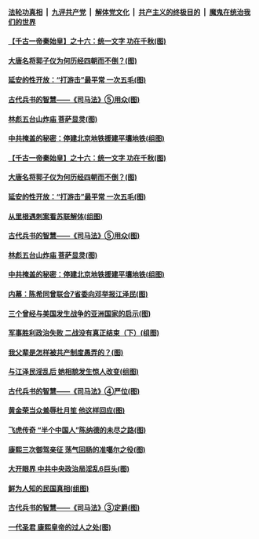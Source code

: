 

####  [法轮功真相](../../../../basic/blob/master/README.md?t=10081502) &nbsp;|&nbsp; [九评共产党](../../../../9ping.md/blob/master/README.md?t=10081502) &nbsp;|&nbsp; [解体党文化](../../../../jtdwh.md/blob/master/README.md?t=10081502)  &nbsp;|&nbsp; [共产主义的终极目的](../../../../gczydzjmd.md/blob/master/README.md?t=10081502) &nbsp;|&nbsp; [魔鬼在统治我们的世界](../../../../mgztzwmdsj.md/blob/master/README.md?t=10081502) 

#### [【千古一帝秦始皇】之十六：统一文字 功在千秋(图)](../pages/p6/948540.md?t=10081502) 

#### [大唐名将郭子仪为何历经四朝而不倒？(图)](../pages/p6/948122.md?t=10081502) 

#### [延安的性开放：“打游击”最平常 一次五毛(图)](../pages/p6/947442.md?t=10081502) 

#### [古代兵书的智慧——《司马法》⑤用众(图)](../pages/p6/947115.md?t=10081502) 

#### [林彪五台山炸庙 菩萨显灵(图)](../pages/p6/945423.md?t=10081502) 

#### [中共掩盖的秘密：停建北京地铁援建平壤地铁(组图)](../pages/p6/947384.md?t=10081502) 

#### [【千古一帝秦始皇】之十六：统一文字 功在千秋(图)](../pages/p6/948540.md?t=10081502) 

#### [大唐名将郭子仪为何历经四朝而不倒？(图)](../pages/p6/948122.md?t=10081502) 

#### [延安的性开放：“打游击”最平常 一次五毛(图)](../pages/p6/947442.md?t=10081502) 

#### [从里根遇刺案看苏联解体(组图)](../pages/p6/948225.md?t=10081502) 

#### [古代兵书的智慧——《司马法》⑤用众(图)](../pages/p6/947115.md?t=10081502) 

#### [林彪五台山炸庙 菩萨显灵(图)](../pages/p6/945423.md?t=10081502) 

#### [中共掩盖的秘密：停建北京地铁援建平壤地铁(组图)](../pages/p6/947384.md?t=10081502) 

#### [内幕：陈希同曾联合7省委向邓举报江泽民(图)](../pages/p6/948089.md?t=10081502) 

#### [三个曾经与美国发生战争的亚洲国家的启示(图)](../pages/p6/948238.md?t=10081502) 

#### [军事胜利政治失败 二战没有真正结束（下）(组图)](../pages/p6/944785.md?t=10081502) 

#### [我父辈是怎样被共产制度愚弄的？(图)](../pages/p6/947383.md?t=10081502) 

#### [与江泽民淫乱后 她相貌发生惊人改变(组图)](../pages/p6/948182.md?t=10081502) 

#### [古代兵书的智慧——《司马法》④严位(图)](../pages/p6/947113.md?t=10081502) 

#### [黄金荣当众羞辱杜月笙 他这样回应(图)](../pages/p6/947386.md?t=10081502) 

#### [飞虎传奇 “半个中国人”陈纳德的未尽之路(图)](../pages/p6/934964.md?t=10081502) 

#### [康熙三次御驾亲征 荡气回肠的准噶尔之役(图)](../pages/p6/947338.md?t=10081502) 

#### [大开眼界 中共中央政治局淫乱6巨头(图)](../pages/p6/947435.md?t=10081502) 

#### [鲜为人知的民国真相(组图)](../pages/p6/947477.md?t=10081502) 

#### [古代兵书的智慧——《司马法》③定爵(图)](../pages/p6/947111.md?t=10081502) 

#### [一代圣君 康熙皇帝的过人之处(图)](../pages/p6/874870.md?t=10081502) 

